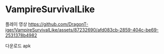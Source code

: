 # VampireSurvivalLike

플레이 영상
https://github.com/DragonT-iger/VampireSurvivalLike/assets/87232690/afd083cb-2859-404c-be69-2531378b4982

다운로드 apk

